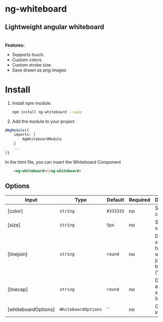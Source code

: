 # ng-whiteboard


## Lightweight angular whiteboard

#
**Features:**<br/>
- Supports touch.
- Custom colors.
- Custom stroke size.
- Save drawn as png images

# Install

1. Install npm module:

    ```bash
    npm install ng-whiteboard --save
    ```
2. Add the module to your project

```typescript
@NgModule({
    imports: [
        NgWhiteboardModule
    ]
    ...
)}
```


In the html file, you can insert the Whiteboard Component

```html
    <ng-whiteboard></ng-whiteboard>
```

## Options
| Input  | Type | Default | Required | Description |
| ------------- | ------------- | ------------- | ------------- | ------------- |
| [color] | `string` |  `#333333` | no | Set brush color |
| [size] | `string` |  `5px` | no | Set brush size |
| [linejoin] | `string` |  `round` | no | Define the shape of two lines when joined together ('miter' | 'round' | 'bevel' | 'miter-clip' | 'arcs') |
| [linecap] | `string` |  `round` | no | Define start and end shape of line ('butt' | 'square' | 'round') |
| [whiteboardOptions] | `WhiteboardOptions` |  `` | no | Object of all inputs |
